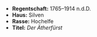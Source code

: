 - **Regentschaft:** 1765–1914 n.d.D.
- **Haus:** Silven
- **Rasse:** Hochelfe
- **Titel:** _Der Ätherfürst_